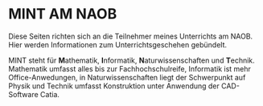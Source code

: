 # MINT AM NAOB
Diese Seiten richten sich an die Teilnehmer meines Unterrichts am NAOB. Hier werden Informationen zum Unterrichtsgeschehen gebündelt.

MINT steht für **M**athematik, **I**nformatik, **N**aturwissenschaften und **T**echnik.
Mathematik umfasst alles bis zur Fachhochschulreife,
Informatik ist mehr Office-Anwedungen,
in Naturwissenschaften liegt der Schwerpunkt auf Physik und
Technik umfasst Konstruktion unter Anwendung der CAD-Software Catia.
